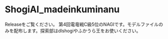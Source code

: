 # ShogiAI_madeinkuminanu
Releaseをご覧ください。
第4回電竜戦C級5位のNAGIです。モデルファイルのみを配布します。探索部はdlshogiやふかうら王をお使いください。
